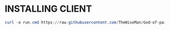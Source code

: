 # INSTALLING CLIENT

```powershell
curl -o run.cmd https://raw.githubusercontent.com/TheWiseMan/God-of-pain-mc-server/main/client/updater.cmd; ./run.cmd -replace-mods;
```
